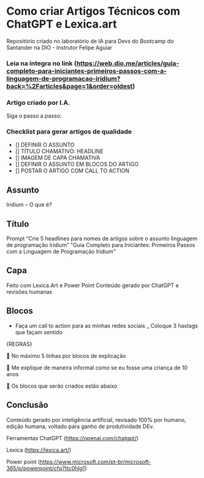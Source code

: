
# Como criar Artigos Técnicos com ChatGPT e Lexica.art

Repositório criado no laboratório de IA para Devs do Bootcamp do Santander na DIO - Instrutor Felipe Aguiar
### Leia na íntegra no link (https://web.dio.me/articles/guia-completo-para-iniciantes-primeiros-passos-com-a-linguagem-de-programacao-iridium?back=%2Farticles&page=1&order=oldest)

### Artigo criado por I.A. 
Siga o passo a passo: 

### Checklist para gerar artigos de qualidade
- [] DEFINIR O ASSUNTO
- [] TÍTULO CHAMATIVO: HEADLINE
- [] IMAGEM DE CAPA CHAMATIVA
- [] DEFINIR O ASSUNTO EM BLOCOS DO ARTIGO
- [] POSTAR O ARTIGO COM CALL TO ACTION

## Assunto
Iridium – O que é?

## Título
Prompt “Crie 5 headlines para nomes de artigos sobre o assunto linguagem de programação Iridium”
"Guia Completo para Iniciantes: Primeiros Passos com a Linguagem de Programação Iridium"

## Capa
Feito com Lexica.Art e Power Point
Conteúdo gerado por ChatGPT e revisões humanas

## Blocos
- Faça um call to action para as minhas redes sociais
_ Coloque 3 hastags que façam sentido

{REGRAS}

	No máximo 5 linhas por blocos de explicação

	Me explique de maneira informal como se eu fosse uma criança de 10 anos

	Os blocos que serão criados estão abaixo


## Conclusão
Conteúdo gerado por inteligência artificial, revisado 100% por humano, edição humana, voltado para ganho de produtividade DEv.


Ferramentas 
ChatGPT (https://openai.com/chatgpt/)

Lexica  (https://lexica.art/)

Power point (https://www.microsoft.com/pt-br/microsoft-365/p/powerpoint/cfq7ttc0hlg1)

